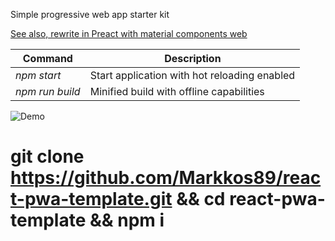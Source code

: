 Simple progressive web app starter kit

[See also, rewrite in Preact with material components web](https://github.com/paulhoughton/preact-pwa)

| Command         | Description                                  |
| --------------- | -------------------------------------------- |
| _npm start_     | Start application with hot reloading enabled |
| _npm run build_ | Minified build with offline capabilities     |

![Demo](https://github.com/paulhoughton/react-pwa/blob/gh-pages/demo.gif)

# git clone https://github.com/Markkos89/react-pwa-template.git && cd react-pwa-template && npm i
